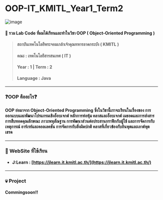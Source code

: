 # OOP-IT_KMITL_Year1_Term2
![image](https://github.com/user-attachments/assets/db818300-357d-4e19-bcfe-59cfa774521b)
#### 📃 รวม Lab Code ที่ผมได้เรียนและทำในวิชา OOP ( Object-Oriented Programming ) 
> #### สถาบันเทคโนโลยีพระจอมเกล้าเจ้าคุณทหารลาดกระบัง ( KMITL )
> #### คณะ : เทคโนโลยีสารสนเทศ ( IT )
> #### Year : 1 | Term : 2
> #### Language : Java

---

### ❓OOP คืออะไร❓
#### OOP ย่อมาจาก Object-Oriented Programming ซึ่งในวิชานี้เราจะเรียนในเรื่องของ การออกแบบและพัฒนาโปรแกรมเชิงอ็อบเจกต์ หลักการห่อหุ้ม คลาสและอ็อบเจกต์ เมธอดและการส่งสาร การสืบทอดคุณลักษณะ ภาวะพหุสัณฐาน การพัฒนาส่วนต่อประสานกราฟิกกับผู้ใช้ และการจัดการกับเหตุการณ์ อาร์เรย์และคอลเลคชัน การจัดการกับสิ่งผิดปกติ คลาสที่เกี่ยวข้องกับอินพุตและเอาต์พุต เธรด

---

### 📖 WebSite ที่ใช้เรียน
* #### J:Learn : [https://jlearn.it.kmitl.ac.th/](https://jlearn.it.kmitl.ac.th/)

---

### 💀 Project
#### Commingsoon!!
